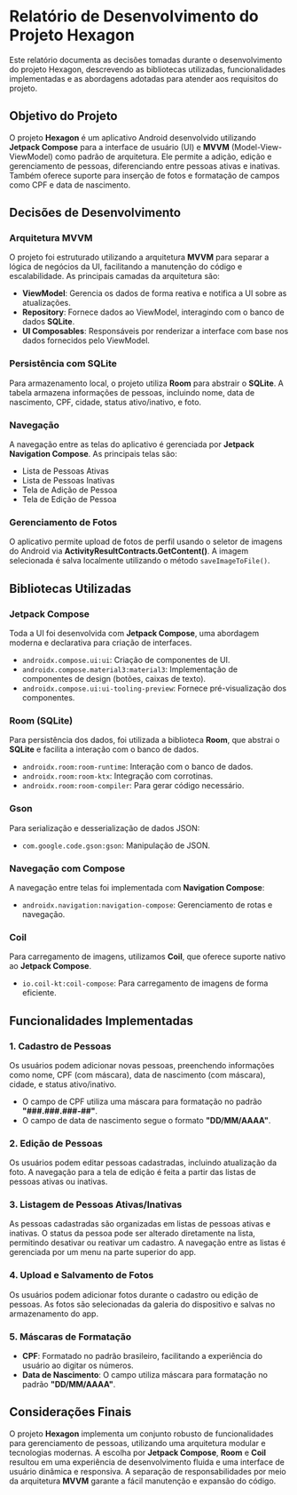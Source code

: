 # Relatório de Desenvolvimento do Projeto Hexagon

Este relatório documenta as decisões tomadas durante o desenvolvimento do projeto Hexagon, descrevendo as bibliotecas utilizadas, funcionalidades implementadas e as abordagens adotadas para atender aos requisitos do projeto.

## Objetivo do Projeto

O projeto **Hexagon** é um aplicativo Android desenvolvido utilizando **Jetpack Compose** para a interface de usuário (UI) e **MVVM** (Model-View-ViewModel) como padrão de arquitetura. Ele permite a adição, edição e gerenciamento de pessoas, diferenciando entre pessoas ativas e inativas. Também oferece suporte para inserção de fotos e formatação de campos como CPF e data de nascimento.

## Decisões de Desenvolvimento

### Arquitetura MVVM

O projeto foi estruturado utilizando a arquitetura **MVVM** para separar a lógica de negócios da UI, facilitando a manutenção do código e escalabilidade. As principais camadas da arquitetura são:

- **ViewModel**: Gerencia os dados de forma reativa e notifica a UI sobre as atualizações.
- **Repository**: Fornece dados ao ViewModel, interagindo com o banco de dados **SQLite**.
- **UI Composables**: Responsáveis por renderizar a interface com base nos dados fornecidos pelo ViewModel.

### Persistência com SQLite

Para armazenamento local, o projeto utiliza **Room** para abstrair o **SQLite**. A tabela armazena informações de pessoas, incluindo nome, data de nascimento, CPF, cidade, status ativo/inativo, e foto.

### Navegação

A navegação entre as telas do aplicativo é gerenciada por **Jetpack Navigation Compose**. As principais telas são:

- Lista de Pessoas Ativas
- Lista de Pessoas Inativas
- Tela de Adição de Pessoa
- Tela de Edição de Pessoa

### Gerenciamento de Fotos

O aplicativo permite upload de fotos de perfil usando o seletor de imagens do Android via **ActivityResultContracts.GetContent()**. A imagem selecionada é salva localmente utilizando o método `saveImageToFile()`.

## Bibliotecas Utilizadas

### Jetpack Compose

Toda a UI foi desenvolvida com **Jetpack Compose**, uma abordagem moderna e declarativa para criação de interfaces.

- `androidx.compose.ui:ui`: Criação de componentes de UI.
- `androidx.compose.material3:material3`: Implementação de componentes de design (botões, caixas de texto).
- `androidx.compose.ui:ui-tooling-preview`: Fornece pré-visualização dos componentes.

### Room (SQLite)

Para persistência dos dados, foi utilizada a biblioteca **Room**, que abstrai o **SQLite** e facilita a interação com o banco de dados.

- `androidx.room:room-runtime`: Interação com o banco de dados.
- `androidx.room:room-ktx`: Integração com corrotinas.
- `androidx.room:room-compiler`: Para gerar código necessário.

### Gson

Para serialização e desserialização de dados JSON:

- `com.google.code.gson:gson`: Manipulação de JSON.

### Navegação com Compose

A navegação entre telas foi implementada com **Navigation Compose**:

- `androidx.navigation:navigation-compose`: Gerenciamento de rotas e navegação.

### Coil

Para carregamento de imagens, utilizamos **Coil**, que oferece suporte nativo ao **Jetpack Compose**.

- `io.coil-kt:coil-compose`: Para carregamento de imagens de forma eficiente.

## Funcionalidades Implementadas

### 1. Cadastro de Pessoas

Os usuários podem adicionar novas pessoas, preenchendo informações como nome, CPF (com máscara), data de nascimento (com máscara), cidade, e status ativo/inativo.

- O campo de CPF utiliza uma máscara para formatação no padrão **"###.###.###-##"**.
- O campo de data de nascimento segue o formato **"DD/MM/AAAA"**.

### 2. Edição de Pessoas

Os usuários podem editar pessoas cadastradas, incluindo atualização da foto. A navegação para a tela de edição é feita a partir das listas de pessoas ativas ou inativas.

### 3. Listagem de Pessoas Ativas/Inativas

As pessoas cadastradas são organizadas em listas de pessoas ativas e inativas. O status da pessoa pode ser alterado diretamente na lista, permitindo desativar ou reativar um cadastro. A navegação entre as listas é gerenciada por um menu na parte superior do app.

### 4. Upload e Salvamento de Fotos

Os usuários podem adicionar fotos durante o cadastro ou edição de pessoas. As fotos são selecionadas da galeria do dispositivo e salvas no armazenamento do app.

### 5. Máscaras de Formatação

- **CPF**: Formatado no padrão brasileiro, facilitando a experiência do usuário ao digitar os números.
- **Data de Nascimento**: O campo utiliza máscara para formatação no padrão **"DD/MM/AAAA"**.

## Considerações Finais

O projeto **Hexagon** implementa um conjunto robusto de funcionalidades para gerenciamento de pessoas, utilizando uma arquitetura modular e tecnologias modernas. A escolha por **Jetpack Compose**, **Room** e **Coil** resultou em uma experiência de desenvolvimento fluida e uma interface de usuário dinâmica e responsiva. A separação de responsabilidades por meio da arquitetura **MVVM** garante a fácil manutenção e expansão do código.
